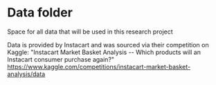 # Data folder
Space for all data that will be used in this research project

Data is provided by Instacart and was sourced via their competition on Kaggle:
"Instacart Market Basket Analysis --
Which products will an Instacart consumer purchase again?" 
https://www.kaggle.com/competitions/instacart-market-basket-analysis/data



